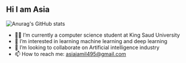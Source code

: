 ## Hi I am Asia 

<!--
**Asia-Jlawi/Asia-Jlawi** is a ✨ _special_ ✨ repository because its `README.md` (this file) appears on your GitHub profile.

Here are some ideas to get you started:

- 🔭 I’m currently a computer science student at King Saud University
- 🌱 I’m currently interested in learning machine learning and deep learning
-  I’m looking to collaborate on Artificial intelligence industry
- 📫 How to reach me: asiajamil495@gmail.com

-->

![Anurag's GitHub stats](https://github-readme-stats.vercel.app/api?username=AsiaJlawi&show_icons=true&theme=shadow_blue)
- 👩‍💻 I’m currently a computer science student at King Saud University
- 🤖 I’m interested in learning machine learning and deep learning
- 🎯 I’m looking to collaborate on Artificial intelligence industry
- 📫 How to reach me: asiajamil495@gmail.com
